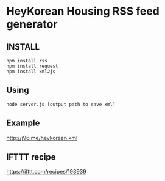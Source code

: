 # HeyKorean Housing RSS feed generator

## INSTALL 

	npm install rss
	npm install request
	npm install xml2js

## Using

	node server.js [output path to save xml]

## Example

http://j96.me/heykorean.xml

## IFTTT recipe

https://ifttt.com/recipes/193939
